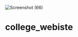 ![Screenshot (66)](https://user-images.githubusercontent.com/107780098/224689492-faf30622-1676-49d4-86d4-10535d58f5f8.png)
# college_webiste
